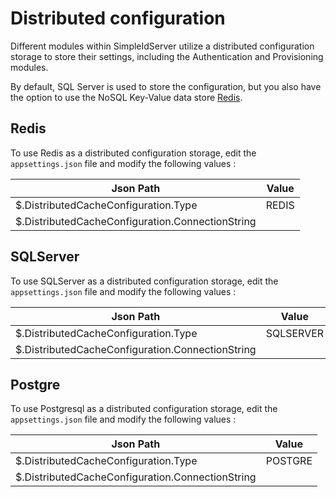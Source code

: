 # Distributed configuration

Different modules within SimpleIdServer utilize a distributed configuration storage to store their settings, including the Authentication and Provisioning modules.

By default, SQL Server is used to store the configuration, but you also have the option to use the NoSQL Key-Value data store [Redis](https://redis.io/).

## Redis

To use Redis as a distributed configuration storage, edit the `appsettings.json` file and modify the following values :

| Json Path                                        | Value         |
| ------------------------------------------------ | ------------- |
| $.DistributedCacheConfiguration.Type             | REDIS         |
| $.DistributedCacheConfiguration.ConnectionString |               | 

## SQLServer

To use SQLServer as a distributed configuration storage, edit the  `appsettings.json` file and modify the following values :

| Json Path                                        | Value         |
| ------------------------------------------------ | ------------- |
| $.DistributedCacheConfiguration.Type             | SQLSERVER     |
| $.DistributedCacheConfiguration.ConnectionString |               |

## Postgre

To use Postgresql as a distributed configuration storage, edit the  `appsettings.json` file and modify the following values :

| Json Path                                        | Value         |
| ------------------------------------------------ | ------------- |
| $.DistributedCacheConfiguration.Type             | POSTGRE       |
| $.DistributedCacheConfiguration.ConnectionString |               |